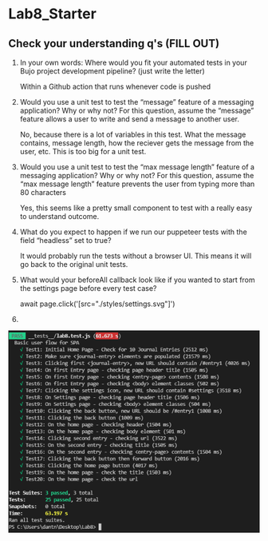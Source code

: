 # Lab8_Starter

## Check your understanding q's (FILL OUT)
1. In your own words: Where would you fit your automated tests in your Bujo project development pipeline? (just write the letter)

    Within a Github action that runs whenever code is pushed 

2. Would you use a unit test to test the “message” feature of a messaging application? Why or why not? For this question, assume the “message” feature allows a user to write and send a message to another user.

    No, because there is a lot of variables in this test. What the message contains, message length, how the reciever gets the message from the user, etc. This is too big for a unit test.

3. Would you use a unit test to test the “max message length” feature of a messaging application? Why or why not? For this question, assume the “max message length” feature prevents the user from typing more than 80 characters

    Yes, this seems like a pretty small component to test with a really easy to understand outcome.

4. What do you expect to happen if we run our puppeteer tests with the field “headless” set to true?

    It would probably run the tests without a browser UI. This means it will go back to the original unit tests.

5. What would your beforeAll callback look like if you wanted to start from the settings page before every test case?

    await page.click('[src="./styles/settings.svg"]')

6. 
 ![Test Suites](test_results.PNG)